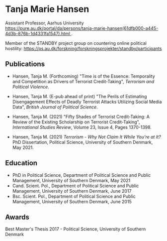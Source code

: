 <!DOCTYPE html>
<html>
<body>

<h1>Tanja Marie Hansen</h1>



<p>Assistant Professor, Aarhus University <a href="url">https://pure.au.dk/portal/da/persons/tanja-marie-hansen(61dfb000-a445-4d3b-876b-1d4331fa1547).html </a>.</p>
<p2>Member of the STANDBY project group on countering online political hostility: <a href="url">https://ps.au.dk/forskning/forskningsprojekter/standby/participants</a> </p2>



<h2>Publications</h2>

<ul>
  <li>Hansen, Tanja M. (Forthcoming) "Time is of the Essence: Temporality and Competition as Drivers of Terrorist Credit-Taking", <em>Terrorism and Political Violence</em>.</li>
  <p> </p>
  <li>Hansen, Tanja M. (E-pub ahead of print) "The Perils of Estimating Disengagement Effects of Deadly Terrorist Attacks Utilizing Social Media Data", <em>British Journal of Political Science</em>.</li>
  <p> </p>
  <li>Hansen, Tanja M. (2021) "Fifty Shades of Terrorist Credit-Taking: A Review of the Existing Scholarship on Terrorist Credit-Taking", <em>International Studies Review</em>, Volume 23, Issue 4, Pages 1370-1398.</li>
  <p> </p>
  <li>Hansen, Tanja M. (2021) <em>Terrorism - Why Not Claim It While You're at It?</em> PhD Dissertation, Political Science, University of Southern Denmark, May 2021.</li>
</ul>

 <h2>Education</h2>
 
 <ul>
  <li>PhD in Political Science, Department of Political Science and Public Management, University of Southern Denmark, May 2021</li>
  <li>Cand. Scient. Pol., Department of Political Science and Public Management, University of Southern Denmark, June 2017</li>
  <li>Bsc. Scient. Pol., Department of Political Science and Public Management, University of Southern Denmark, June 2015</li>
 </ul>
  
  <h2>Awards</h2>
  <p>Best Master's Thesis 2017 - Political Science, University of Southern Denmark<p>


